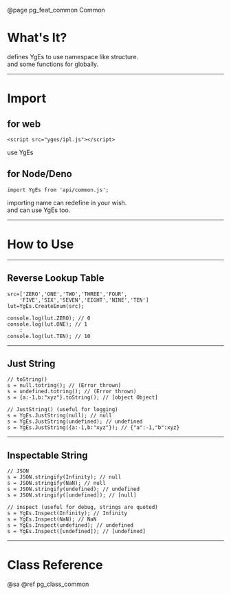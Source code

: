 ﻿@page pg_feat_common Common

# What's It?

defines YgEs to use namespace like structure.  
and some functions for globally.  

-----
# Import

## for web

```
<script src="yges/ipl.js"></script>
```
use YgEs

## for Node/Deno

```
import YgEs from 'api/common.js';
```
importing name can redefine in your wish.  
and can use YgEs too.  

-----
# How to Use

-----
## Reverse Lookup Table

```
src=['ZERO','ONE','TWO','THREE','FOUR',
	'FIVE','SIX','SEVEN','EIGHT','NINE','TEN']
lut=YgEs.CreateEnum(src);

console.log(lut.ZERO); // 0
console.log(lut.ONE); // 1
	:
console.log(lut.TEN); // 10

```

-----
## Just String

```
// toString()
s = null.totring(); // (Error thrown) 
s = undefined.totring(); // (Error thrown) 
s = {a:-1,b:"xyz"}.toString(); // [object Object] 

// JustString() (useful for logging)
s = YgEs.JustString(null); // null 
s = YgEs.JustString(undefined); // undefined 
s = YgEs.JustString({a:-1,b:"xyz"}); // {"a":-1,"b":xyz} 
```

-----
## Inspectable String

```
// JSON
s = JSON.stringify(Infinity); // null 
s = JSON.stringify(NaN); // null 
s = JSON.stringify(undefined); // undefined 
s = JSON.stringify([undefined]); // [null] 

// inspect (useful for debug, strings are quoted)
s = YgEs.Inspect(Infinity); // Infinity
s = YgEs.Inspect(NaN); // NaN
s = YgEs.Inspect(undefined); // undefined 
s = YgEs.Inspect([undefined]); // [undefined] 
```

-----
# Class Reference

@sa @ref pg_class_common
